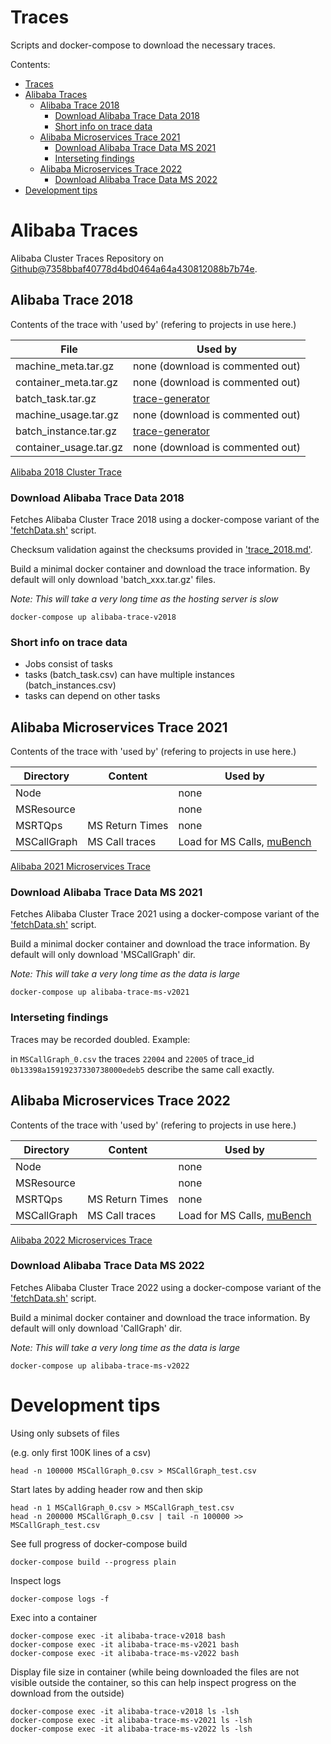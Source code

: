 # Traces

Scripts and docker-compose to download the necessary traces.

Contents:

- [Traces](#traces)
- [Alibaba Traces](#alibaba-traces)
  - [Alibaba Trace 2018](#alibaba-trace-2018)
    - [Download Alibaba Trace Data 2018](#download-alibaba-trace-data-2018)
    - [Short info on trace data](#short-info-on-trace-data)
  - [Alibaba Microservices Trace 2021](#alibaba-microservices-trace-2021)
    - [Download Alibaba Trace Data MS 2021](#download-alibaba-trace-data-ms-2021)
    - [Interseting findings](#interseting-findings)
  - [Alibaba Microservices Trace 2022](#alibaba-microservices-trace-2022)
    - [Download Alibaba Trace Data MS 2022](#download-alibaba-trace-data-ms-2022)
- [Development tips](#development-tips)

# Alibaba Traces

Alibaba Cluster Traces Repository on 
[Github@7358bbaf40778d4bd0464a64a430812088b7b74e](https://github.com/alibaba/clusterdata/blob/7358bbaf40778d4bd0464a64a430812088b7b74e).

## Alibaba Trace 2018

Contents of the trace with 'used by' (refering to projects in use here.)

File | Used by
--- | ---
machine_meta.tar.gz     | none (download is commented out)
container_meta.tar.gz   | none (download is commented out)
batch_task.tar.gz       | [trace-generator](./trace-generator/)
machine_usage.tar.gz    | none (download is commented out)
batch_instance.tar.gz   | [trace-generator](./trace-generator/)
container_usage.tar.gz  | none (download is commented out)

[Alibaba 2018 Cluster Trace](https://github.com/alibaba/clusterdata/blob/7358bbaf40778d4bd0464a64a430812088b7b74e/cluster-trace-v2018/trace_2018.md)

### Download Alibaba Trace Data 2018

Fetches Alibaba Cluster Trace 2018 using a docker-compose variant of the
['fetchData.sh'](https://github.com/alibaba/clusterdata/blob/7358bbaf40778d4bd0464a64a430812088b7b74e/cluster-trace-v2018/fetchData.sh)
script.

Checksum validation against the checksums provided in 
['trace_2018.md'](https://github.com/alibaba/clusterdata/blob/7358bbaf40778d4bd0464a64a430812088b7b74e/cluster-trace-v2018/trace_2018.md).

Build a minimal docker container and download the trace information.
By default will only download 'batch_xxx.tar.gz' files.

*Note: This will take a very long time as the hosting server is slow*

    docker-compose up alibaba-trace-v2018

### Short info on trace data

* Jobs consist of tasks
* tasks (batch_task.csv) can have multiple instances (batch_instances.csv)
* tasks can depend on other tasks

## Alibaba Microservices Trace 2021

Contents of the trace with 'used by' (refering to projects in use here.)

Directory | Content | Used by
--- | --- | ---
Node            |                   | none
MSResource      |                   | none
MSRTQps         | MS Return Times   | none
MSCallGraph     | MS Call traces    | Load for MS Calls, [muBench](./muBench/)

[Alibaba 2021 Microservices Trace](https://github.com/alibaba/clusterdata/tree/7358bbaf40778d4bd0464a64a430812088b7b74e/cluster-trace-microservices-v2021)

### Download Alibaba Trace Data MS 2021

Fetches Alibaba Cluster Trace 2021 using a docker-compose variant of the
['fetchData.sh'](https://github.com/alibaba/clusterdata/blob/7358bbaf40778d4bd0464a64a430812088b7b74e/cluster-trace-microservices-v2021/fetchData.sh)
script.

Build a minimal docker container and download the trace information.
By default will only download 'MSCallGraph' dir.

*Note: This will take a very long time as the data is large*

    docker-compose up alibaba-trace-ms-v2021

### Interseting findings

Traces may be recorded doubled. Example: 

in `MSCallGraph_0.csv` the traces `22004` and `22005` of trace_id `0b13398a15919237330738000edeb5` describe the same call exactly.

## Alibaba Microservices Trace 2022

Contents of the trace with 'used by' (refering to projects in use here.)

Directory | Content | Used by
--- | --- | ---
Node            |                   | none
MSResource      |                   | none
MSRTQps         | MS Return Times   | none
MSCallGraph     | MS Call traces    | Load for MS Calls, [muBench](./muBench/)

[Alibaba 2022 Microservices Trace](https://github.com/alibaba/clusterdata/tree/7358bbaf40778d4bd0464a64a430812088b7b74e/cluster-trace-microservices-v2022)

### Download Alibaba Trace Data MS 2022

Fetches Alibaba Cluster Trace 2022 using a docker-compose variant of the
['fetchData.sh'](https://github.com/alibaba/clusterdata/blob/7358bbaf40778d4bd0464a64a430812088b7b74e/cluster-trace-microservices-v2022/fetchData.sh)
script.

Build a minimal docker container and download the trace information.
By default will only download 'CallGraph' dir.

*Note: This will take a very long time as the data is large*

    docker-compose up alibaba-trace-ms-v2022

# Development tips

Using only subsets of files 

(e.g. only first 100K lines of a csv)

    head -n 100000 MSCallGraph_0.csv > MSCallGraph_test.csv

Start lates by adding header row and then skip

    head -n 1 MSCallGraph_0.csv > MSCallGraph_test.csv
    head -n 200000 MSCallGraph_0.csv | tail -n 100000 >> MSCallGraph_test.csv

See full progress of docker-compose build

    docker-compose build --progress plain

Inspect logs

    docker-compose logs -f

Exec into a container

    docker-compose exec -it alibaba-trace-v2018 bash
    docker-compose exec -it alibaba-trace-ms-v2021 bash
    docker-compose exec -it alibaba-trace-ms-v2022 bash

Display file size in container (while being downloaded the files are not visible outside the container, so this can help inspect progress on the download from the outside)

    docker-compose exec -it alibaba-trace-v2018 ls -lsh
    docker-compose exec -it alibaba-trace-ms-v2021 ls -lsh
    docker-compose exec -it alibaba-trace-ms-v2022 ls -lsh
